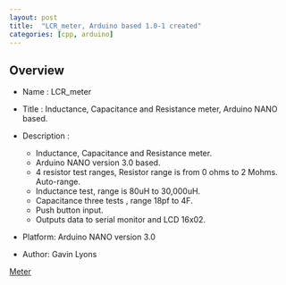 ```yaml
---
layout: post
title:  "LCR_meter, Arduino based 1.0-1 created"
categories: [cpp, arduino]
---
```



Overview
--------------------
* Name : LCR_meter
* Title : Inductance, Capacitance and Resistance meter, Arduino NANO based.
* Description : 
	* Inductance, Capacitance and Resistance meter.
	* Arduino NANO version 3.0 based. 
	* 4 resistor test ranges,  Resistor range is from 0 ohms to 2 Mohms. Auto-range.
	* Inductance test, range is 80uH to 30,000uH.
	* Capacitance three tests , range 18pf to 4F. 
	* Push button input.
	* Outputs data to serial monitor and LCD 16x02.

* Platform: Arduino NANO version 3.0
* Author: Gavin Lyons


[Meter](https://github.com/gavinlyonsrepo/LCR_meter)
